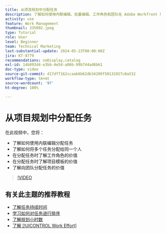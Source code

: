 ```yaml
---
title: 从项目规划中分配任务
description: 了解如何使用内联编辑、批量编辑、工作角色和团队在 Adobe Workfront 项目中分配任务。
activity: use
feature: Work Management
thumbnail: 335092.jpeg
type: Tutorial
role: User
level: Beginner
team: Technical Marketing
last-substantial-update: 2024-05-23T00:00:00Z
jira: KT-8779
recommendations: noDisplay,catalog
exl-id: 14b893d4-e3bb-4e5d-a06b-99b744ad6b61
doc-type: video
source-git-commit: d17df7162ccaab6b62db34209f50131927c0a532
workflow-type: tm+mt
source-wordcount: '97'
ht-degree: 100%

---
```


# 从项目规划中分配任务

在此视频中，您将：

* 了解如何使用内联编辑分配任务
* 了解如何将多个任务分配给同一个人
* 在分配任务时了解工作角色的价值
* 在分配任务时了解项目模板的价值
* 了解向团队分配任务的价值

>[!VIDEO](https://video.tv.adobe.com/v/335092/?quality=12&learn=on&enablevpops)

<!---
learn more urls:
Notifications: Information about work assigned to me
Assign tasks
Personal time overview
Make smart assignments
Modify multiple user assignments in a task list
--->

## 有关此主题的推荐教程

* [了解任务持续时间](/help/manage-work/tasks/understand-task-durations.md)
* [学习如何对任务进行排序](/help/manage-work/tasks/learn-to-sequence-tasks.md)
* [了解规划小时数](/help/manage-work/tasks/understand-planned-hours.md)
* [了解 [!UICONTROL Work Effort]](/help/manage-work/tasks/understand-work-effort.md)


